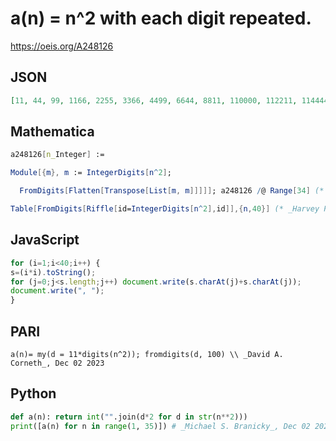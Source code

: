 # a\(n\) \= n^2 with each digit repeated\.
https://oeis.org/A248126
## JSON
```JSON
[11, 44, 99, 1166, 2255, 3366, 4499, 6644, 8811, 110000, 112211, 114444, 116699, 119966, 222255, 225566, 228899, 332244, 336611, 440000, 444411, 448844, 552299, 557766, 662255, 667766, 772299, 778844, 884411, 990000, 996611, 11002244, 11008899, 11115566]
```
## Mathematica
```Mathematica
a248126[n_Integer] :=
```
```Mathematica
Module[{m}, m := IntegerDigits[n^2];
```
```Mathematica
  FromDigits[Flatten[Transpose[List[m, m]]]]]; a248126 /@ Range[34] (* _Michael De Vlieger_, Nov 06 2014 *)
```
```Mathematica
Table[FromDigits[Riffle[id=IntegerDigits[n^2],id]],{n,40}] (* _Harvey P. Dale_, Dec 19 2015 *)
```
## JavaScript
```JavaScript
for (i=1;i<40;i++) {
s=(i*i).toString();
for (j=0;j<s.length;j++) document.write(s.charAt(j)+s.charAt(j));
document.write(", ");
}
```
## PARI
```PARI
a(n)= my(d = 11*digits(n^2)); fromdigits(d, 100) \\ _David A. Corneth_, Dec 02 2023
```
## Python
```Python
def a(n): return int("".join(d*2 for d in str(n**2)))
print([a(n) for n in range(1, 35)]) # _Michael S. Branicky_, Dec 02 2023
```
